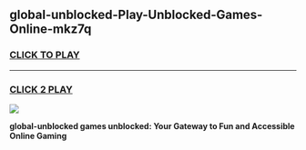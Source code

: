 
## global-unblocked-Play-Unblocked-Games-Online-mkz7q
<h3>
<a href="https://premium76.site?title=global-unblocked&ref=25A">CLICK TO PLAY</a></h3>
<hr>

<h3>
<a href="https://premium76.site?title=global-unblocked&ref=25A">CLICK 2 PLAY</a>
  
</h3>

<a href="https://premium76.site?title=global-unblocked&ref=25A"><img src="https://clearcache.store/games.png"></a>


**global-unblocked games unblocked: Your Gateway to Fun and Accessible Online Gaming**
